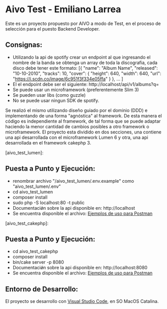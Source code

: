 # Aivo Test - Emiliano Larrea

Este es un proyecto propuesto por AIVO a modo de Test, en el proceso de selección para el puesto Backend Developer. 

## Consignas:

- Utilizando la api de spotify crear un endpoint al que ingresando el nombre de la banda se obtenga un array de toda la discografia, cada disco debe tener este formato:
    [{
        "name": "Album Name",
        "released": "10-10-2010",
         "tracks": 10,
         "cover": {
             "height": 640,
             "width": 640,
             "url": "https://i.scdn.co/image/6c951f3f334e05ffa"
         }
     },
      ...
    ]
- El el endpoint debe ser el siguiente: http://localhost/api/v1/albums?q=<band-name>
- Se puede usar un microframework (preferentemente Slim 3) 
- Se pueden usar libs (como guzzle) 
- No se puede usar ningun SDK de spotify.

Se realizó el mismo utilizando diseño guiado por el dominio (DDD) e implementando de una forma "agnóstica" al framework. De esta manera el código es independiente al framework, de tal forma que se puede adaptar haciendo la menor cantidad de cambios posibles a otro framework o microframework.
El proyecto esta dividido en dos secciones, una contiene una api desarrollada con el microframework Lumen 6 y otra, una api desarrollada en el framework cakephp 3. 

[aivo_test_lumen]:
## Puesta a Punto y Ejecución: 

- renombrar archivo "/aivo_test_lumen/.env.example" como "aivo_test_lumen/.env"
- cd aivo_test_lumen
- composer install
- sudo php -S localhost:80 -t public
- Documentaciǿn sobre la api disponible en: http://localhost
- Se encuentra disponible el archivo: [Ejemplos de uso para Postman](aivo_test_lumen.postman_collection.json)

[aivo_test_cakephp]:
## Puesta a Punto y Ejecución: 

- cd aivo_test_cakephp
- composer install
- bin/cake server -p 8080
- Documentaciǿn sobre la api disponible en: http://localhost:8080
- Se encuentra disponible el archivo: [Ejemplos de uso para Postman](aivo_test_cakephp.postman_collection.json)


## Entorno de Desarrollo:

El proyecto se desarrollo con [Visual Studio Code](https://code.visualstudio.com/download), en SO MacOS Catalina.

